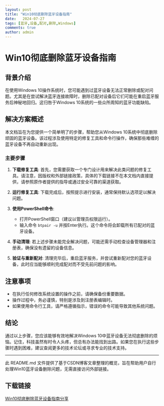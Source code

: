 ```yaml
---
layout: post
title: "Win10彻底删除蓝牙设备指南"
date:   2024-07-27
tags: [蓝牙,设备,配对,删除,Windows]
comments: true
author: admin
---
```

# Win10彻底删除蓝牙设备指南

## 背景介绍

在使用Windows 10操作系统时，您可能遇到过蓝牙设备无法正常删除或配对问题。尤其是在尝试解决蓝牙连接故障时，删除已配对设备后它们可能在重启蓝牙服务后神秘地回归。这归咎于Windows 10系统的一些众所周知的蓝牙功能缺陷。

## 解决方案概述

本文档旨在为您提供一个简单明了的步骤，帮助您从Windows 10系统中彻底删除顽固的蓝牙设备。该过程涉及使用特定的修复工具和命令行操作，确保那些难缠的蓝牙设备不再自动重新出现。

### 主要步骤

1. **下载修复工具**: 首先，您需要获取一个专门设计用来解决此类问题的修复工具。请注意，因版权和外部链接政策，具体的下载链接不在本文档内直接提供，请参照原作者提供的指导或通过安全可靠的渠道获取。

2. **运行修复工具**: 下载完成后，按照提示进行安装，通常保持默认选项足以解决问题。

3. **使用PowerShell命令**:
   - 打开PowerShell窗口（建议以管理员权限运行）。
   - 输入命令 `btpair -u` 并按Enter执行。这个命令将会卸载所有已配对的蓝牙设备。

4. **手动清理**: 若上述步骤未能完全解决问题，可能还需手动检查设备管理器和注册表，确保没有遗留的设备信息。

5. **验证与重新配对**: 清理完毕后，重启蓝牙服务，并尝试重新配对您的蓝牙设备，此时应当能够顺利完成配对而不受先前问题的影响。

## 注意事项

- 在执行任何修改系统设置的操作之前，请确保备份重要数据。
- 操作过程中，务必谨慎，特别是涉及到注册表编辑时。
- 如果使用命令行工具，请严格遵循指示，错误的命令可能导致其他系统问题。

## 结论

通过以上步骤，您应该能够有效地解决Windows 10中蓝牙设备无法彻底删除的烦恼。记住，科技虽然有时令人头疼，但总有办法能找到出路。如果您在执行这些步骤时遇到困难，建议查阅更多的技术论坛或寻求专业的技术支持。

---

此 README.md 文件提供了基于CSDN博客文章整理的概览，旨在帮助用户自行处理Win10蓝牙设备删除问题，无需直接访问外部链接。

## 下载链接

[Win10彻底删除蓝牙设备指南分享](https://pan.quark.cn/s/e1adab153914)